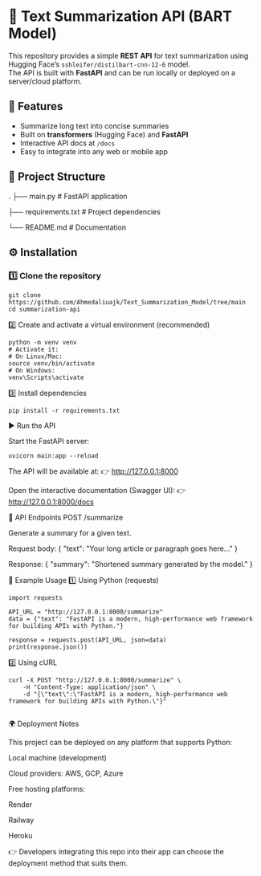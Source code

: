 
# 📄 Text Summarization API (BART Model)

This repository provides a simple **REST API** for text summarization using Hugging Face’s `sshleifer/distilbart-cnn-12-6` model.  
The API is built with **FastAPI** and can be run locally or deployed on a server/cloud platform.

## 🚀 Features
- Summarize long text into concise summaries
- Built on **transformers** (Hugging Face) and **FastAPI**
- Interactive API docs at `/docs`
- Easy to integrate into any web or mobile app

## 📂 Project Structure


.
├── main.py # FastAPI application


├── requirements.txt # Project dependencies


└── README.md # Documentation


## ⚙️ Installation

### 1️⃣ Clone the repository
```
git clone https://github.com/Ahmedaliuajk/Text_Summarization_Model/tree/main
cd summarization-api
```

2️⃣ Create and activate a virtual environment (recommended)

```
python -m venv venv
# Activate it:
# On Linux/Mac:
source venv/bin/activate
# On Windows:
venv\Scripts\activate
```

3️⃣ Install dependencies

```
pip install -r requirements.txt

```
▶️ Run the API
 
Start the FastAPI server:
```
uvicorn main:app --reload

```
The API will be available at:
👉 http://127.0.0.1:8000

Open the interactive documentation (Swagger UI):
👉 http://127.0.0.1:8000/docs

📡 API Endpoints
POST /summarize

Generate a summary for a given text.

Request body:
{
  "text": "Your long article or paragraph goes here..."
}

Response:
{
  "summary": "Shortened summary generated by the model."
}

🧪 Example Usage
1️⃣ Using Python (requests)

```
import requests

API_URL = "http://127.0.0.1:8000/summarize"
data = {"text": "FastAPI is a modern, high-performance web framework for building APIs with Python."}

response = requests.post(API_URL, json=data)
print(response.json())

```

2️⃣ Using cURL

```
curl -X POST "http://127.0.0.1:8000/summarize" \
    -H "Content-Type: application/json" \
    -d "{\"text\":\"FastAPI is a modern, high-performance web framework for building APIs with Python.\"}"


```

🌍 Deployment Notes

This project can be deployed on any platform that supports Python:

Local machine (development)

Cloud providers: AWS, GCP, Azure

Free hosting platforms:

Render

Railway

Heroku

👉 Developers integrating this repo into their app can choose the deployment method that suits them.

